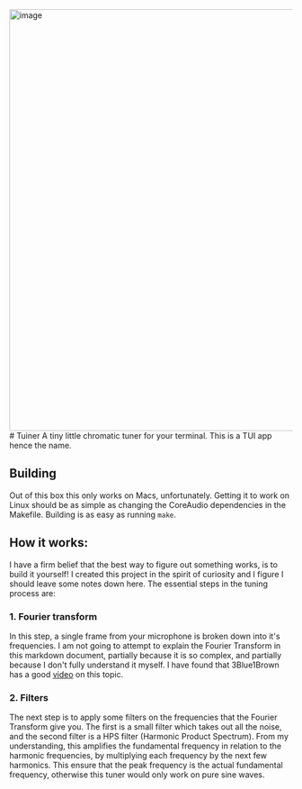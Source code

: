<img width="749" alt="image" src="https://github.com/TheStressTest/tuiner/assets/73505616/6c1b0548-5845-4c73-a3f7-b7d49c1d3ef7">
# Tuiner
A tiny little chromatic tuner for your terminal. This is a TUI app hence the
name.

## Building
Out of this box this only works on Macs, unfortunately. Getting it to work on
Linux should be as simple as changing the CoreAudio dependencies in the
Makefile. Building is as easy as running `make`.

## How it works:
I have a firm belief that the best way to figure out something works, is to
build it yourself! I created this project in the spirit of curiosity and I figure I should leave some notes down here. The essential steps in the tuning process are:
### 1. Fourier transform
In this step, a single frame from your microphone is broken down into it's
frequencies. I am not going to attempt to explain the Fourier Transform in
this markdown document, partially because it is so complex, and partially
because I don't fully understand it myself. I have found that 3Blue1Brown
has a good [video](https://youtu.be/spUNpyF58BY?si=44HEBBy-mjjqWFGb) on this topic.
### 2. Filters
The next step is to apply some filters on the frequencies that the Fourier
Transform give you. The first is a small filter which takes out all the
noise, and the second filter is a HPS filter (Harmonic Product Spectrum).
From my understanding, this amplifies the fundamental frequency in relation
to the harmonic frequencies, by multiplying each frequency by the next few
harmonics. This ensure that the peak frequency is the actual fundamental
frequency, otherwise this tuner would only work on pure sine waves.

